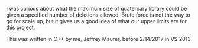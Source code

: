 I was curious about what the maximum size of quaternary library could be given a specified number of deletions allowed. Brute force is not the way to go for scale up, but it gives us a good idea of what our upper limits are for this project.

This was written in C++ by me, Jeffrey Maurer, before 2/14/2017 in VS 2013.
